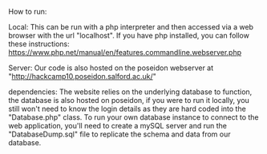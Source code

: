 How to run:

Local:
This can be run with a php interpreter and then accessed via a web browser with the url "localhost".
If you have php installed, you can follow these instructions: https://www.php.net/manual/en/features.commandline.webserver.php

Server:
Our code is also hosted on the poseidon webserver at "http://hackcamp10.poseidon.salford.ac.uk/"

dependencies:
The website relies on the underlying database to function, the database is also hosted on poseidon, if you
were to run it locally, you still won't need to know the login details as they are hard coded into the
"Database.php" class.
To run your own database instance to connect to the web application, you'll need to create a mySQL
server and run the "DatabaseDump.sql" file to replicate the schema and data from our database.
